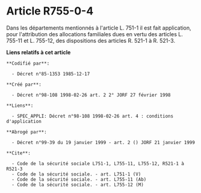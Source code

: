 # Article R755-0-4

Dans les départements mentionnés à l'article L. 751-1 il est fait application, pour l'attribution des allocations familiales
dues en vertu des articles L. 755-11 et L. 755-12, des dispositions des articles R. 521-1 à R. 521-3.

**Liens relatifs à cet article**

	**Codifié par**:

	  - Décret n°85-1353 1985-12-17

	**Créé par**:

	  - Décret n°98-108 1998-02-26 art. 2 2° JORF 27 février 1998

	**Liens**:

	  - SPEC_APPLI: Décret n°98-108 1998-02-26 art. 4 : conditions d'application

	**Abrogé par**:

	  - Décret n°99-39 du 19 janvier 1999 - art. 2 () JORF 21 janvier 1999

	**Cite**:

	  - Code de la sécurité sociale L751-1, L755-11, L755-12, R521-1 à R521-3
	  - Code de la sécurité sociale. - art. L751-1 (V)
	  - Code de la sécurité sociale. - art. L755-11 (Ab)
	  - Code de la sécurité sociale. - art. L755-12 (M)
